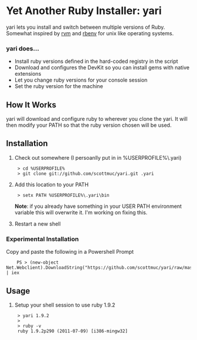 # Yet Another Ruby Installer: yari

yari lets you install and switch between multiple versions of Ruby. Somewhat
inspired by [rvm](http://beginrescueend.com/) and [rbenv](https://github.com/sstephenson/rbenv) 
for unix like operating systems.

### yari does...

* Install ruby versions defined in the hard-coded registry in the script
* Download and configures the DevKit so you can install gems with native extensions
* Let you change ruby versions for your console session 
* Set the ruby version for the machine

## How It Works

yari will download and configure ruby to wherever you clone the yari. It will then modify
your PATH so that the ruby version chosen will be used. 

## Installation

1. Check out somewhere (I persoanlly put in in %USERPROFILE%\\.yari)

        > cd %USERPROFILE%
        > git clone git://github.com/scottmuc/yari.git .yari

2. Add this location to your PATH

        > setx PATH %USERPROFILE%\.yari\bin

   **Note**: if you already have something in your USER PATH environment variable
   this will overwrite it. I'm working on fixing this.

3. Restart a new shell

### Experimental Installation

Copy and paste the following in a Powershell Prompt

        PS > (new-object Net.Webclient).DownloadString("https://github.com/scottmuc/yari/raw/master/installer.ps1") | iex

## Usage

1. Setup your shell session to use ruby 1.9.2

        > yari 1.9.2
        >
        > ruby -v
        ruby 1.9.2p290 (2011-07-09) [i386-mingw32]

